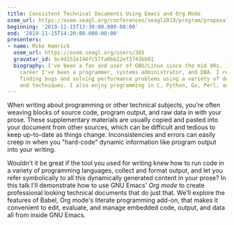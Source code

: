 ```yaml
---
title: Consistent Technical Documents Using Emacs and Org Mode
osem_url: https://osem.seagl.org/conferences/seagl2019/program/proposals/664
beginning: '2019-11-15T13:30:00.000-08:00'
end: '2019-11-15T14:20:00.000-08:00'
presenters:
- name: Mike Hamrick
  osem_url: https://osem.seagl.org/users/365
  gravatar_id: bc4d151e146fc57fa0bb22ef3743bb81
  biography: I've been a fan and user of GNU/Linux since the mid 90s. In my professional
    career I've been a programmer, systems administrator, and DBA. I really enjoy
    finding bugs and solving performance problems using a variety of debugging tools
    and techniques. I also enjoy programming in C, Python, Go, Perl, and Elisp.
---
```


When writing about programming or other technical subjects, you're often weaving blocks of source code, program output, and raw data in with your prose. These supplementary materials are usually copied and pasted into your document from other sources, which can be difficult and tedious to keep up-to-date as things change. Inconsistencies and errors can easily creep in when you "hard-code" dynamic information like program output into your writing.

Wouldn't it be great if the tool you used for writing knew how to run code in a variety of programming languages, collect and format output, and let you refer symbolically to all this dynamically generated content in your prose? In this talk I'll demonstrate how to use GNU Emacs' _Org mode_ to create professional looking technical documents that do just that. We'll explore the features of Babel, Org mode's literate programming add-on, that makes it convenient to edit, evaluate, and manage embedded code, output, and data all from inside GNU Emacs.
